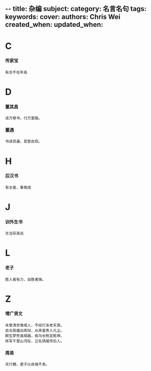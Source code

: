 --
title: 杂编
subject: 
category: 名言名句
tags: 
keywords: 
cover: 
authors: Chris Wei
created_when: 
updated_when: 
---


# C

#### 传家宝

```
有志不在年高
```


# D

#### 董其昌

```
读万卷书，行万里路。
```

#### 董遇

```
书读百遍，其意自现。
```


# H

#### 后汉书

```
有志者，事竟成
```


# J

#### 训外生书

```
志当存高远
```


# L

#### 老子

```
胜人者有力，自胜者强。
```


# Z

#### 增广贤文

```
未曾清贫难成人，不经打击老天真。
自古英雄出炼狱，从来富贵入凡尘。
醉生梦死谁成器，拓马长枪定乾坤。
挥军千里山河在，立名扬威传后人。
```

#### 周易

```
天行健，君子以自强不息。
```
